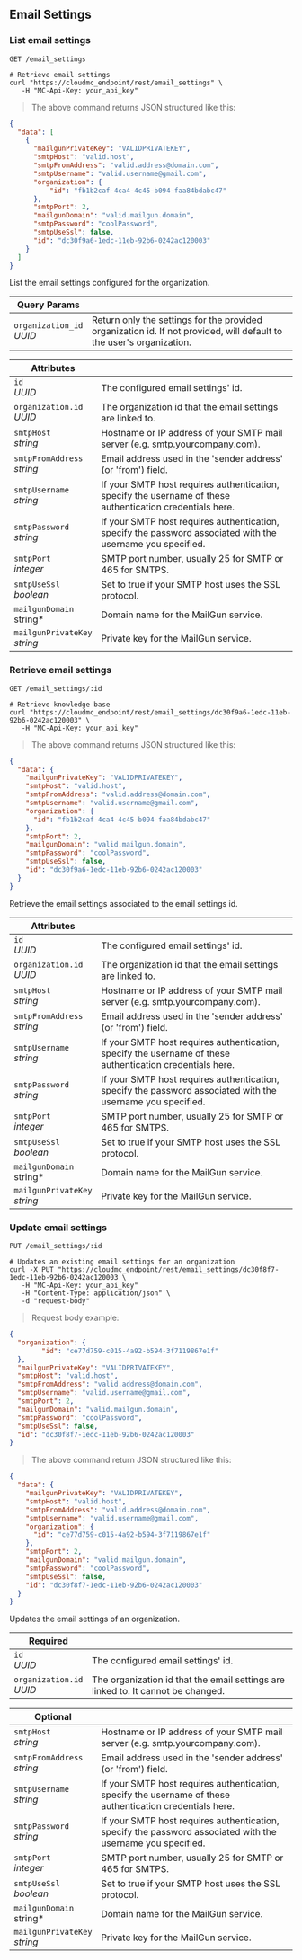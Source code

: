 ## Email Settings

<!-------------------- LIST EMAIL SETTINGS -------------------->

### List email settings

`GET /email_settings`

```shell
# Retrieve email settings
curl "https://cloudmc_endpoint/rest/email_settings" \
   -H "MC-Api-Key: your_api_key"
```
> The above command returns JSON structured like this:

```json
{
  "data": [
    {
      "mailgunPrivateKey": "VALIDPRIVATEKEY",
      "smtpHost": "valid.host",
      "smtpFromAddress": "valid.address@domain.com",
      "smtpUsername": "valid.username@gmail.com",
      "organization": {
          "id": "fb1b2caf-4ca4-4c45-b094-faa84bdabc47"
      },
      "smtpPort": 2,
      "mailgunDomain": "valid.mailgun.domain",
      "smtpPassword": "coolPassword",
      "smtpUseSsl": false,
      "id": "dc30f9a6-1edc-11eb-92b6-0242ac120003"
    }
  ]
}
```
List the email settings configured for the organization.

Query Params | &nbsp;
---- | -----------
`organization_id`<br/>*UUID* | Return only the settings for the provided organization id. If not provided, will default to the user's organization.

Attributes | &nbsp;
---------- | -----------
`id`<br/>*UUID* | The configured email settings' id.
`organization.id`<br/>*UUID* | The organization id that the email settings are linked to.
`smtpHost`<br/>*string* | Hostname or IP address of your SMTP mail server (e.g. smtp.yourcompany.com).
`smtpFromAddress`<br/>*string* | Email address used in the 'sender address' (or 'from') field.
`smtpUsername`<br/>*string* | If your SMTP host requires authentication, specify the username of these authentication credentials here.
`smtpPassword`<br/>*string* | If your SMTP host requires authentication, specify the password associated with the username you specified.
`smtpPort`<br/>*integer* | SMTP port number, usually 25 for SMTP or 465 for SMTPS.
`smtpUseSsl`<br/>*boolean* | Set to true if your SMTP host uses the SSL protocol.
`mailgunDomain`<br/>string* | Domain name for the MailGun service.
`mailgunPrivateKey`<br/>*string* | Private key for the MailGun service.

<!-------------------- GET EMAIL SETTINGS -------------------->

### Retrieve email settings

`GET /email_settings/:id`

```shell
# Retrieve knowledge base
curl "https://cloudmc_endpoint/rest/email_settings/dc30f9a6-1edc-11eb-92b6-0242ac120003" \
   -H "MC-Api-Key: your_api_key"
```
> The above command returns JSON structured like this:

```json
{
  "data": {
    "mailgunPrivateKey": "VALIDPRIVATEKEY",
    "smtpHost": "valid.host",
    "smtpFromAddress": "valid.address@domain.com",
    "smtpUsername": "valid.username@gmail.com",
    "organization": {
      "id": "fb1b2caf-4ca4-4c45-b094-faa84bdabc47"
    },
    "smtpPort": 2,
    "mailgunDomain": "valid.mailgun.domain",
    "smtpPassword": "coolPassword",
    "smtpUseSsl": false,
    "id": "dc30f9a6-1edc-11eb-92b6-0242ac120003"
  }
}
```
Retrieve the email settings associated to the email settings id.

Attributes | &nbsp;
---------- | -----------
`id`<br/>*UUID* | The configured email settings' id.
`organization.id`<br/>*UUID* | The organization id that the email settings are linked to.
`smtpHost`<br/>*string* | Hostname or IP address of your SMTP mail server (e.g. smtp.yourcompany.com).
`smtpFromAddress`<br/>*string* | Email address used in the 'sender address' (or 'from') field.
`smtpUsername`<br/>*string* | If your SMTP host requires authentication, specify the username of these authentication credentials here.
`smtpPassword`<br/>*string* | If your SMTP host requires authentication, specify the password associated with the username you specified.
`smtpPort`<br/>*integer* | SMTP port number, usually 25 for SMTP or 465 for SMTPS.
`smtpUseSsl`<br/>*boolean* | Set to true if your SMTP host uses the SSL protocol.
`mailgunDomain`<br/>string* | Domain name for the MailGun service.
`mailgunPrivateKey`<br/>*string* | Private key for the MailGun service.


<!-------------------- UPDATE EMAIL SETTINGS -------------------->

### Update email settings

`PUT /email_settings/:id`

```shell
# Updates an existing email settings for an organization
curl -X PUT "https://cloudmc_endpoint/rest/email_settings/dc30f8f7-1edc-11eb-92b6-0242ac120003 \
   -H "MC-Api-Key: your_api_key"
   -H "Content-Type: application/json" \
   -d "request-body"
```

> Request body example:

```json
{
  "organization": {
		"id": "ce77d759-c015-4a92-b594-3f7119867e1f"
  },
  "mailgunPrivateKey": "VALIDPRIVATEKEY",
  "smtpHost": "valid.host",
  "smtpFromAddress": "valid.address@domain.com",
  "smtpUsername": "valid.username@gmail.com",
  "smtpPort": 2,
  "mailgunDomain": "valid.mailgun.domain",
  "smtpPassword": "coolPassword",
  "smtpUseSsl": false,
  "id": "dc30f8f7-1edc-11eb-92b6-0242ac120003"
}
```
> The above command return JSON structured like this:

```json
{
  "data": {
    "mailgunPrivateKey": "VALIDPRIVATEKEY",
    "smtpHost": "valid.host",
    "smtpFromAddress": "valid.address@domain.com",
    "smtpUsername": "valid.username@gmail.com",
    "organization": {
      "id": "ce77d759-c015-4a92-b594-3f7119867e1f"
    },
    "smtpPort": 2,
    "mailgunDomain": "valid.mailgun.domain",
    "smtpPassword": "coolPassword",
    "smtpUseSsl": false,
    "id": "dc30f8f7-1edc-11eb-92b6-0242ac120003"
  }
}
```

Updates the email settings of an organization.

Required | &nbsp;
---------- | -----------
`id`<br/>*UUID* | The configured email settings' id.
`organization.id`<br/>*UUID* | The organization id that the email settings are linked to. It cannot be changed.

Optional | &nbsp;
---------- | -----------
`smtpHost`<br/>*string* | Hostname or IP address of your SMTP mail server (e.g. smtp.yourcompany.com).
`smtpFromAddress`<br/>*string* | Email address used in the 'sender address' (or 'from') field.
`smtpUsername`<br/>*string* | If your SMTP host requires authentication, specify the username of these authentication credentials here.
`smtpPassword`<br/>*string* | If your SMTP host requires authentication, specify the password associated with the username you specified.
`smtpPort`<br/>*integer* | SMTP port number, usually 25 for SMTP or 465 for SMTPS.
`smtpUseSsl`<br/>*boolean* | Set to true if your SMTP host uses the SSL protocol.
`mailgunDomain`<br/>string* | Domain name for the MailGun service.
`mailgunPrivateKey`<br/>*string* | Private key for the MailGun service.
